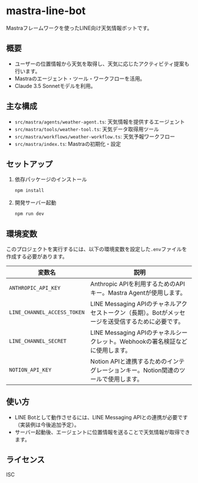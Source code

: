 # mastra-line-bot

Mastraフレームワークを使ったLINE向け天気情報ボットです。

## 概要

- ユーザーの位置情報から天気を取得し、天気に応じたアクティビティ提案も行います。
- Mastraのエージェント・ツール・ワークフローを活用。
- Claude 3.5 Sonnetモデルを利用。

## 主な構成

- `src/mastra/agents/weather-agent.ts`: 天気情報を提供するエージェント
- `src/mastra/tools/weather-tool.ts`: 天気データ取得用ツール
- `src/mastra/workflows/weather-workflow.ts`: 天気予報ワークフロー
- `src/mastra/index.ts`: Mastraの初期化・設定

## セットアップ

1. 依存パッケージのインストール
   ```bash
   npm install
   ```
2. 開発サーバー起動
   ```bash
   npm run dev
   ```

## 環境変数

このプロジェクトを実行するには、以下の環境変数を設定した`.env`ファイルを作成する必要があります。

| 変数名                      | 説明                                                                         |
| --------------------------- | ---------------------------------------------------------------------------- |
| `ANTHROPIC_API_KEY`         | Anthropic APIを利用するためのAPIキー。Mastra Agentが使用します。               |
| `LINE_CHANNEL_ACCESS_TOKEN` | LINE Messaging APIのチャネルアクセストークン（長期）。Botがメッセージを送受信するために必要です。 |
| `LINE_CHANNEL_SECRET`       | LINE Messaging APIのチャネルシークレット。Webhookの署名検証などに使用します。    |
| `NOTION_API_KEY`            | Notion APIと連携するためのインテグレーションキー。Notion関連のツールで使用します。 |



## 使い方

- LINE Botとして動作させるには、LINE Messaging APIとの連携が必要です（実装例は今後追加予定）。
- サーバー起動後、エージェントに位置情報を送ることで天気情報が取得できます。

## ライセンス

ISC
